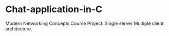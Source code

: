 # Chat-application-in-C
Modern Networking Concepts Course Project: Single server Multiple client architecture.
